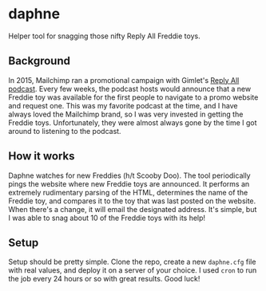 # daphne

Helper tool for snagging those nifty Reply All Freddie toys. 

## Background

In 2015, Mailchimp ran a promotional campaign with Gimlet's [Reply All podcast](https://www.gimletmedia.com/reply-all/all). Every few weeks, the podcast hosts would announce that a new Freddie toy was available for the first people to navigate to a promo website and request one. This was my favorite podcast at the time, and I have always loved the Mailchimp brand, so I was very invested in getting the Freddie toys. Unfortunately, they were almost always gone by the time I got around to listening to the podcast. 

## How it works

Daphne watches for new Freddies (h/t Scooby Doo). The tool periodically pings the website where new Freddie toys are announced. It performs an extremely rudimentary parsing of the HTML, determines the name of the Freddie toy, and compares it to the toy that was last posted on the website. When there's a change, it will email the designated address. It's simple, but I was able to snag about 10 of the Freddie toys with its help! 

## Setup

Setup should be pretty simple. Clone the repo, create a new `daphne.cfg` file with real values, and deploy it on a server of your choice. I used `cron` to run the job every 24 hours or so with great results. Good luck! 
